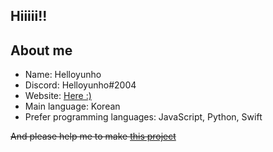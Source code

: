 ## Hiiiii!!

## About me

- Name: Helloyunho
- Discord: Helloyunho#2004
- Website: [Here :)](https://helloyunho.xyz)
- Main language: Korean
- Prefer programming languages: JavaScript, Python, Swift

~~And please help me to make [this project](https://github.com/Helloyunho/Paste-alt)~~
